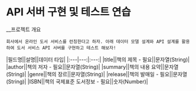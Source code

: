 # API 서버 구현 및 테스트 연습

__프로젝트 개요

    회사에서 온라인 도서 서비스를 런칭한다고 하자. 아래 데이터 모델 설계와 API 설계를 활용하여 도서 서비스 API 서버를 구현하고 테스트 해보자!
    
|필드명||설명||데이터 타입|
|:---|---:|:---:|
|title||책의 제목 - 필요||문자열(String)|
|author||책의 저자 - 필요||문자열(String)|
|summary||책의 내용 요약||문자열(String)|
|genre||책의 장르||문자열(String)|
|release||책의 발매일 - 필요||문자열(String)|
|ISBN||책의 국제표준 도서정보 - 필요||숫자(Number)|
  
